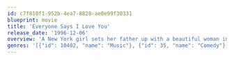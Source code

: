 ```yaml
---
id: c7f810f1-952b-4ea7-8828-ae0e99f30331
blueprint: movie
title: 'Everyone Says I Love You'
release_date: '1996-12-06'
overview: 'A New York girl sets her father up with a beautiful woman in a shaky marriage while her half sister gets engaged.'
genres: '[{"id": 10402, "name": "Music"}, {"id": 35, "name": "Comedy"}, {"id": 10749, "name": "Romance"}]'
---
```

